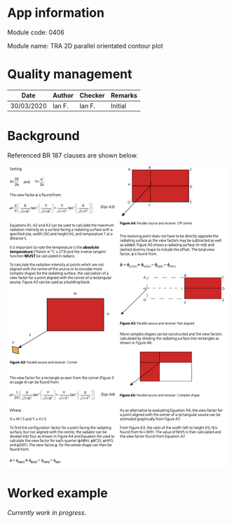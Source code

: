 # App information

Module code: 0406

Module name: TRA 2D parallel orientated contour plot

# Quality management

| Date       | Author | Checker | Remarks |
| ---------- | ------ | ------- | ------- |
| 30/03/2020 | Ian F. | Ian F.  | Initial |

# Background

Referenced BR 187 clauses are shown below.

![p34](0403.assets/p34.png)

# Worked example

*Currently work in progress.*
